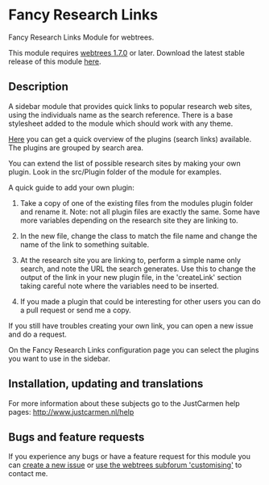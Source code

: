 Fancy Research Links
====================

Fancy Research Links Module for webtrees.

This module requires [webtrees 1.7.0](https://github.com/fisharebest/webtrees) or later. Download the latest stable release of this module [here](https://github.com/JustCarmen/fancy_research_links/releases/tag/1.7.1).

Description
-----------
A sidebar module that provides quick links to popular research web sites, using the individuals name as the search reference. There is a base stylesheet added to the module which should work with any theme.

[Here](http://www.justcarmen.nl/fancy-research-links-link-list/) you can get a quick overview of the plugins (search links) available. The plugins are grouped by search area.

You can extend the list of possible research sites by making your own plugin. Look in the src/Plugin folder of the module for examples.

A quick guide to add your own plugin:

1. Take a copy of one of the existing files from the modules plugin folder and rename it. Note: not all plugin files are exactly the same. Some have more variables depending on the research site they are linking to.

2. In the new file, change the class to match the file name and change the name of the link to something suitable.

3. At the research site you are linking to, perform a simple name only search, and note the URL the search generates. Use this to change the output of the link in your new plugin file, in the 'createLink' section taking careful note where the variables need to be inserted.

4. If you made a plugin that could be interesting for other users you can do a pull request or send me a copy.

If you still have troubles creating your own link, you can open a new issue and do a request.

On the Fancy Research Links configuration page you can select the plugins you want to use in the sidebar.

Installation, updating and translations
---------------------------------------
For more information about these subjects go to the JustCarmen help pages: http://www.justcarmen.nl/help

Bugs and feature requests
-------------------------
If you experience any bugs or have a feature request for this module you can [create a new issue](https://github.com/JustCarmen/fancy_research_links/issues?state=open) or [use the webtrees subforum 'customising'](http://www.webtrees.net/index.php/en/forum/4-customising) to contact me.

